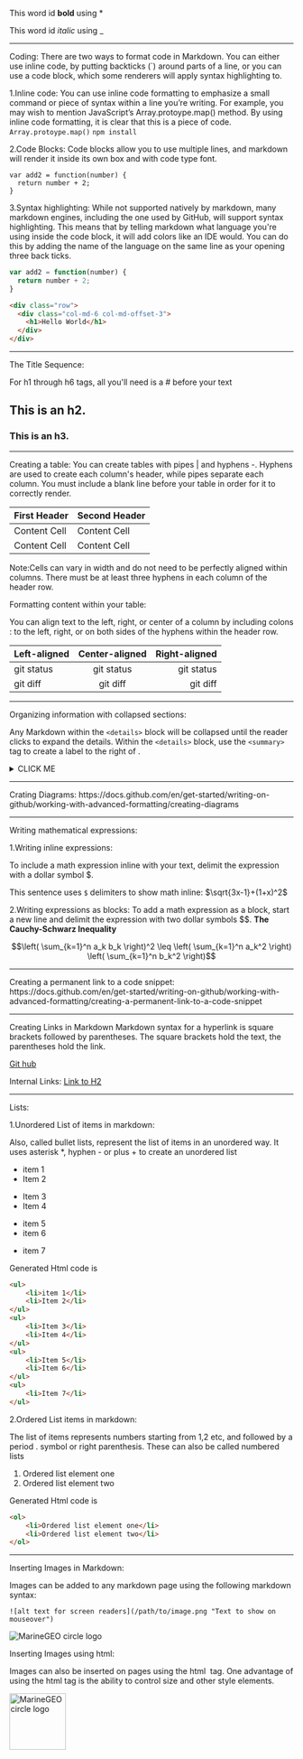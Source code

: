This word id **bold** using *

This word id _italic_ using _
<hr>

Coding:
There are two ways to format code in Markdown. You can either use inline code, by putting backticks (`) around parts of a line, or you can use a code block, which some renderers will apply syntax highlighting to.

1.Inline code:
You can use inline code formatting to emphasize a small command or piece of syntax within a line you’re writing.
For example, you may wish to mention JavaScript’s Array.protoype.map() method. By using inline code formatting, it is clear that this is a piece of code.
`Array.protoype.map()`
`npm install`

2.Code Blocks:
Code blocks allow you to use multiple lines, and markdown will render it inside its own box and with code type font.
```
var add2 = function(number) {
  return number + 2;
}
```


3.Syntax highlighting:
While not supported natively by markdown, many markdown engines, including the one used by GitHub, will support syntax highlighting. This means that by telling markdown what language you're using inside the code block, it will add colors like an IDE would.
You can do this by adding the name of the language on the same line as your opening three back ticks. 
```js
var add2 = function(number) {
  return number + 2;
}
```

```html
<div class="row">
  <div class="col-md-6 col-md-offset-3">
    <h1>Hello World</h1>
  </div>
</div>
```
<hr>
The Title Sequence:

For h1 through h6 tags, all you'll need is a # before your text

## This is an h2.
### This is an h3.

<hr>
Creating a table:
You can create tables with pipes | and hyphens -. Hyphens are used to create each column's header, while pipes separate each column. You must include a blank line before your table in order for it to correctly render.

| First Header  | Second Header |
| ------------- | ------------- |
| Content Cell  | Content Cell  |
| Content Cell  | Content Cell  |

Note:Cells can vary in width and do not need to be perfectly aligned within columns. There must be at least three hyphens in each column of the header row.

Formatting content within your table:

You can align text to the left, right, or center of a column by including colons : to the left, right, or on both sides of the hyphens within the header row.

| Left-aligned | Center-aligned | Right-aligned |
| :---         |     :---:      |          ---: |
| git status   | git status     | git status    |
| git diff     | git diff       | git diff      |

<hr>

Organizing information with collapsed sections:

Any Markdown within the `<details>` block will be collapsed until the reader clicks  to expand the details. Within the `<details>` block, use the `<summary>` tag to create a label to the right of .
  
<details><summary>CLICK ME</summary>
<p>

#### We can hide anything, even code!

```ruby
   puts "Hello World"
```

</p>
</details>

<hr>
Crating Diagrams:
https://docs.github.com/en/get-started/writing-on-github/working-with-advanced-formatting/creating-diagrams

<hr>

Writing mathematical expressions:

1.Writing inline expressions:

To include a math expression inline with your text, delimit the expression with a dollar symbol $.

This sentence uses `$` delimiters to show math inline:  $\sqrt{3x-1}+(1+x)^2$


2.Writing expressions as blocks:
To add a math expression as a block, start a new line and delimit the expression with two dollar symbols $$.
**The Cauchy-Schwarz Inequality**

$$\left( \sum_{k=1}^n a_k b_k \right)^2 \leq \left( \sum_{k=1}^n a_k^2 \right) \left( \sum_{k=1}^n b_k^2 \right)$$

<hr>
Creating a permanent link to a code snippet:
https://docs.github.com/en/get-started/writing-on-github/working-with-advanced-formatting/creating-a-permanent-link-to-a-code-snippet

<hr>
Creating Links in Markdown
Markdown syntax for a hyperlink is square brackets followed by parentheses. The square brackets hold the text, the parentheses hold the link.

[Git hub](https://github.com/BasmaElhoseny01)

Internal Links:
[Link to H2](https://github.com/BasmaElhoseny01/Git-and-Github-commands/new/master#this-is-an-h2)

<hr>
Lists:

1.Unordered List of items in markdown:

Also, called bullet lists, represent the list of items in an unordered way. It uses asterisk *, hyphen - or plus + to create an unordered list

* item 1
* Item 2
- Item 3
- Item 4
+ item 5
+ item 6
* item 7

Generated Html code is
```html
<ul>
    <li>item 1</li>
    <li>Item 2</li>
</ul>
<ul>
    <li>Item 3</li>
    <li>Item 4</li>
</ul>
<ul>
    <li>Item 5</li>
    <li>Item 6</li>
</ul>
<ul>
    <li>Item 7</li>
</ul>
```

2.Ordered List items in markdown:

The list of items represents numbers starting from 1,2 etc, and followed by a period . symbol or right parenthesis. These can also be called numbered lists

1. Ordered list element one
2. Ordered list element two

Generated Html code is
```html
<ol>
    <li>Ordered list element one</li>
    <li>Ordered list element two</li>
</ol>
```
<hr>
Inserting Images in Markdown:

Images can be added to any markdown page using the following markdown syntax:

```
![alt text for screen readers](/path/to/image.png "Text to show on mouseover")
```

![MarineGEO circle logo](https://media.istockphoto.com/photos/panorama-of-cairo-picture-id1180786967?k=20&m=1180786967&s=612x612&w=0&h=-beRT5TLGlfeLmJP9m7Nv_8CKcM5kcrV-coR3fbvE_0= "Cairo")


Inserting Images using html:

Images can also be inserted on pages using the html <img> tag. One advantage of using the html tag is the ability to control size and other style elements.

<img src="https://media.istockphoto.com/photos/panorama-of-cairo-picture-id1180786967?k=20&m=1180786967&s=612x612&w=0&h=-beRT5TLGlfeLmJP9m7Nv_8CKcM5kcrV-coR3fbvE_0=" alt="MarineGEO circle logo" style="height: 100px; width:100px;"/>
